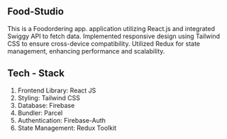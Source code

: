 ## Food-Studio
This is a Foodordering app. 
application utilizing React.js and integrated Swiggy API to fetch data. Implemented responsive design using Tailwind CSS to ensure cross-device compatibility. Utilized Redux for state management, enhancing performance and scalability. 

## Tech - Stack
1. Frontend Library: React JS
2. Styling: Tailwind CSS
3. Database: Firebase
4. Bundler: Parcel
5. Authentication: Firebase-Auth
6. State Management: Redux Toolkit



